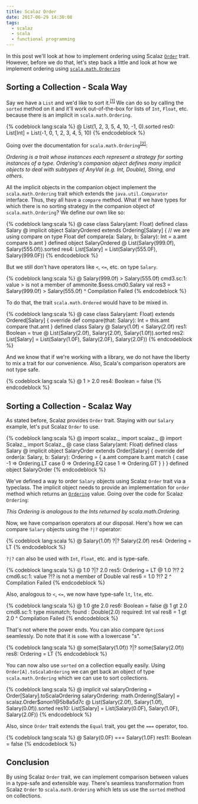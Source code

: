 ```yaml
---
title: Scalaz Order
date: 2017-06-29 14:30:08
tags:
  - scalaz
  - scala
  - functional programming
---
```


In this post we'll look at how to implement ordering using Scalaz [`Order`](https://github.com/scalaz/scalaz/blob/fabab8f699d56279d6f2cc28d02cc2b768e314d7/core/src/main/scala/scalaz/Order.scala) trait. However, before we do that, let's step back a little and look at how we implement ordering using [`scala.math.Ordering`](http://www.scala-lang.org/api/current/scala/math/Ordering.html)  

## Sorting a Collection - Scala Way 

Say we have a `List` and we'd like to sort it.<sup>[[1]](http://alvinalexander.com/scala/how-to-sort-scala-collections-sortwith-sorted-ordered-ordering)</sup> We can do so by calling the `sorted` method on it and it'll work out-of-the-box for lists of `Int`, `Float`, etc. because there is an implicit in `scala.math.Ordering`.

{% codeblock lang:scala %}
@ List(1, 2, 3, 5, 4, 10, -1, 0).sorted
res0: List[Int] = List(-1, 0, 1, 2, 3, 4, 5, 10)
{% endcodeblock %}  

Going over the documentation for `scala.math.Ordering`<sup>[[2]](http://www.scala-lang.org/api/current/scala/math/Ordering.html)</sup>:  

*Ordering is a trait whose instances each represent a strategy for sorting instances of a type.
Ordering's companion object defines many implicit objects to deal with subtypes of AnyVal (e.g. Int, Double), String, and others.*  

All the implicit objects in the companion object implement the `scala.math.Ordering` trait which extends the `java.util.Comparator` interface. Thus, they all have a `compare` method. What if we have types for which there is no sorting strategy in the companion object of `scala.math.Ordering`? We define our own like so:

{% codeblock lang:scala %}
@ case class Salary(amt: Float)
defined class Salary
@ implicit object SalaryOrdered extends Ordering[Salary] {
    // we are using compare on type Float
    def compare(a: Salary, b: Salary): Int = a.amt compare b.amt
  }
defined object SalaryOrdered
@ List(Salary(999.0f), Salary(555.0f)).sorted
res4: List[Salary] = List(Salary(555.0F), Salary(999.0F))
{% endcodeblock %}  

But we still don't have operators like `<`, `<=`, etc. on type `Salary`.  

{% codeblock lang:scala %}
@ Salary(999.0f) > Salary(555.0f)
cmd3.sc:1: value > is not a member of ammonite.$sess.cmd0.Salary
val res3 = Salary(999.0f) > Salary(555.0f)
                          ^
Compilation Failed
{% endcodeblock %}  

To do that, the trait `scala.math.Ordered` would have to be mixed in.  

{% codeblock lang:scala %}
@ case class Salary(amt: Float) extends Ordered[Salary] {
    override def compare(that: Salary): Int = this.amt compare that.amt
  }
defined class Salary
@ Salary(1.0f) < Salary(2.0f)
res1: Boolean = true
@ List(Salary(2.0f), Salary(2.0f), Salary(1.0f)).sorted
res2: List[Salary] = List(Salary(1.0F), Salary(2.0F), Salary(2.0F))
{% endcodeblock %}  

And we know that if we're working with a library, we do not have the liberty to mix a trait for our convenience. Also, Scala's comparison operators are not type safe.  

{% codeblock lang:scala %}
@ 1 > 2.0
res4: Boolean = false
{% endcodeblock %}  

## Sorting a Collection - Scalaz Way  

As stated before, Scalaz provides `Order` trait. Staying with our `Salary` example, let's put Scalaz `Order` to use.  

{% codeblock lang:scala %}
@ import scalaz._
import scalaz._
@ import Scalaz._
import Scalaz._
@ case class Salary(amt: Float)
defined class Salary
@ implicit object SalaryOrder extends Order[Salary] {
    override def order(a: Salary, b: Salary): Ordering = {
      a.amt compare b.amt match {
        case -1 => Ordering.LT
        case 0 => Ordering.EQ
        case 1 => Ordering.GT
      }
    }
  }
defined object SalaryOrder
{% endcodeblock %}

We've defined a way to order `Salary` objects using Scalaz `Order` trait via a typeclass. The implicit object needs to provide an implementation for `order` method which returns an [`Ordering`](https://github.com/scalaz/scalaz/blob/fabab8f699d56279d6f2cc28d02cc2b768e314d7/core/src/main/scala/scalaz/Ordering.scala) value. Going over the code for Scalaz `Ordering`: 

*This Ordering is analogous to the Ints returned by scala.math.Ordering.*  

Now, we have comparison operators at our disposal. Here's how we can compare `Salary` objects using the `?|?` operator:

{% codeblock lang:scala %}
@ Salary(1.0f) ?|? Salary(2.0f)
res4: Ordering = LT
{% endcodeblock %}  

`?|?` can also be used with `Int`, `Float`, etc. and is type-safe.  

{% codeblock lang:scala %}
@ 1.0 ?|? 2.0
res5: Ordering = LT
@ 1.0 ?!? 2
cmd6.sc:1: value ?!? is not a member of Double
val res6 = 1.0 ?!? 2
               ^
Compilation Failed
{% endcodeblock %}  

Also, analogous to `<`, `<=`, we now have type-safe `lt`, `lte`, etc.  

{% codeblock lang:scala %}
@ 1.0 gte 2.0
res6: Boolean = false
@ 1 gt 2.0
cmd8.sc:1: type mismatch;
 found   : Double(2.0)
 required: Int
val res8 = 1 gt 2.0
                ^
Compilation Failed
{% endcodeblock %}

That's not where the power ends. You can also compare `Option`s seamlessly. Do note that it is `some` with a lowercase "s".  

{% codeblock lang:scala %}
@ some(Salary(1.0f)) ?|? some(Salary(2.0f))
res8: Ordering = LT
{% endcodeblock %}  

You can now also use `sorted` on a collection equally easily. Using `Order[A].toScalaOrdering` we can get back an object of type `scala.math.Ordering` which we can use to sort collections. 

{% codeblock lang:scala %}
@ implicit val salaryOrdering = Order[Salary].toScalaOrdering
salaryOrdering: math.Ordering[Salary] = scalaz.Order$$anon$1@5b8a5d7c
@ List(Salary(2.0f), Salary(1.0f), Salary(0.0f)).sorted
res10: List[Salary] = List(Salary(0.0F), Salary(1.0F), Salary(2.0F))
{% endcodeblock %}  

Also, since `Order` trait extends the `Equal` trait, you get the `===` operator, too.  

{% codeblock lang:scala %}
@ Salary(0.0F) === Salary(1.0F)
res11: Boolean = false
{% endcodeblock %}  

## Conclusion  

By using Scalaz `Order` trait, we can implement comparison between values in a type-safe and extensible way. There's seamless transformation from Scalaz `Order` to `scala.math.Ordering` which lets us use the `sorted` method on collections.